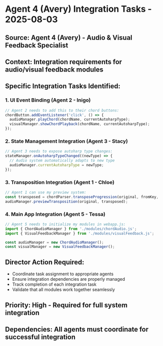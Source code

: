 # Agent 4 (Avery) Integration Tasks - 2025-08-03

## **Source:** Agent 4 (Avery) - Audio & Visual Feedback Specialist
## **Context:** Integration requirements for audio/visual feedback modules

## **Specific Integration Tasks Identified:**

### **1. UI Event Binding (Agent 2 - Inigo)**
```javascript
// Agent 2 needs to add this to their chord buttons:
chordButton.addEventListener('click', () => {
  audioManager.playChord(chordName, currentAutoharpType);
  visualManager.showChordPlayback(chordName, currentAutoharpType);
});
```

### **2. State Management Integration (Agent 3 - Stacy)**
```javascript
// Agent 3 needs to expose autoharp type changes:
stateManager.onAutoharpTypeChanged((newType) => {
  // Audio system automatically adapts to new type
  audioManager.currentAutoharpType = newType;
});
```

### **3. Transposition Integration (Agent 1 - Chloe)**
```javascript
// Agent 1 can use my preview system:
const transposed = chordParser.transposeProgression(original, fromKey, toKey);
audioManager.previewTransposition(original, transposed);
```

### **4. Main App Integration (Agent 5 - Tessa)**
```javascript
// Agent 5 needs to initialize my modules in webapp.js:
import { ChordAudioManager } from './modules/chordAudio.js';
import { VisualFeedbackManager } from './modules/visualFeedback.js';

const audioManager = new ChordAudioManager();
const visualManager = new VisualFeedbackManager();
```

## **Director Action Required:**
- Coordinate task assignment to appropriate agents
- Ensure integration dependencies are properly managed
- Track completion of each integration task
- Validate that all modules work together seamlessly

## **Priority:** High - Required for full system integration
## **Dependencies:** All agents must coordinate for successful integration
